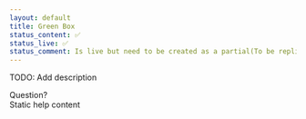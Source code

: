 ```yaml
---
layout: default
title: Green Box
status_content: ✅
status_live: ✅
status_comment: Is live but need to be created as a partial(To be replicated as colours currently does)
---
```

TODO: Add description

<div class="dci">
    <div class="dci-block-longer">
        <aside class="static-help-container" style=" background-image: url(img/question_mark.png);">
            <div class="static-help-heading" >
                Question?
            </div>
            <div class="static-help-content" >
              Static help content
            </div>
        </aside>
    </div>
</div>